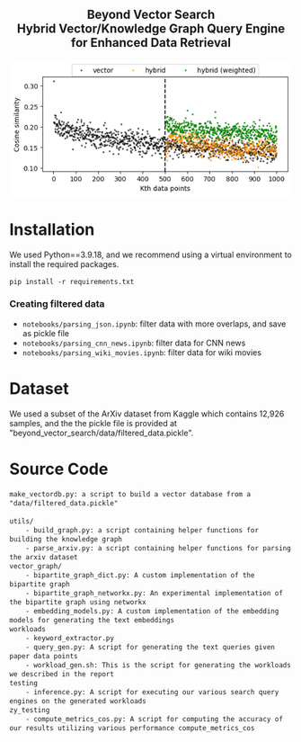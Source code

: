 <h2 align="center">
    Beyond Vector Search
    <br>
    Hybrid Vector/Knowledge Graph Query Engine for Enhanced Data Retrieval
</h2>

<p align="center">
  <img src="./notebooks/plotCosSim/zoom/k1000gk500.png" alt="Hybrid Vector/Knowledge Graph Query Engine for Enhanced Data Retrieval">
<!-- ![image](./notebooks/plotCosSim/zoom/k1000gk500.png "Hybrid Vector/Knowledge Graph Query Engine for Enhanced Data Retrieval") -->

# Installation

We used Python==3.9.18, and we recommend using a virtual environment to install the required packages.

```
pip install -r requirements.txt
```

### Creating filtered data

- `notebooks/parsing_json.ipynb`: filter data with more overlaps, and save as pickle file
- `notebooks/parsing_cnn_news.ipynb`: filter data for CNN news
- `notebooks/parsing_wiki_movies.ipynb`: filter data for wiki movies

# Dataset

We used a subset of the ArXiv dataset from Kaggle which contains 12,926 samples, and the the pickle file is provided at "beyond_vector_search/data/filtered_data.pickle".

# Source Code

```
make_vectordb.py: a script to build a vector database from a "data/filtered_data.pickle"

utils/
    - build_graph.py: a script containing helper functions for building the knowledge graph
    - parse_arxiv.py: a script containing helper functions for parsing the arxiv dataset
vector_graph/
    - bipartite_graph_dict.py: A custom implementation of the bipartite graph
    - bipartite_graph_networkx.py: An experimental implementation of the bipartite graph using networkx
    - embedding_models.py: A custom implementation of the embedding models for generating the text embeddings
workloads
    - keyword_extractor.py
    - query_gen.py: A script for generating the text queries given paper data points
    - workload_gen.sh: This is the script for generating the workloads we described in the report
testing
    - inference.py: A script for executing our various search query engines on the generated workloads
zy_testing
    - compute_metrics_cos.py: A script for computing the accuracy of our results utilizing various performance compute_metrics_cos
```
